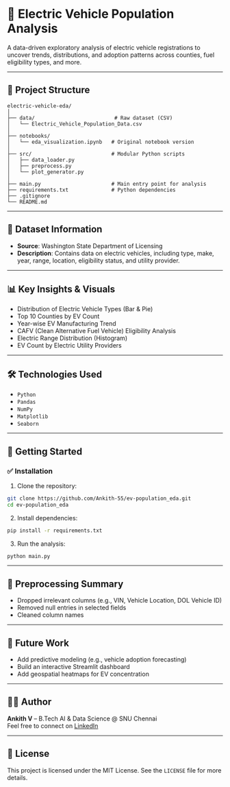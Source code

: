 # 🔌 Electric Vehicle Population Analysis

A data-driven exploratory analysis of electric vehicle registrations to uncover trends, distributions, and adoption patterns across counties, fuel eligibility types, and more.

---

## 📁 Project Structure

```
electric-vehicle-eda/
│
├── data/                          # Raw dataset (CSV)
│   └── Electric_Vehicle_Population_Data.csv
│
├── notebooks/
│   └── eda_visualization.ipynb   # Original notebook version
│
├── src/                          # Modular Python scripts
│   ├── data_loader.py
│   ├── preprocess.py
│   └── plot_generator.py
│
├── main.py                       # Main entry point for analysis
├── requirements.txt              # Python dependencies
├── .gitignore
└── README.md
```

---

## 📌 Dataset Information

- **Source**: Washington State Department of Licensing  
- **Description**: Contains data on electric vehicles, including type, make, year, range, location, eligibility status, and utility provider.

---

## 📊 Key Insights & Visuals

- Distribution of Electric Vehicle Types (Bar & Pie)
- Top 10 Counties by EV Count
- Year-wise EV Manufacturing Trend
- CAFV (Clean Alternative Fuel Vehicle) Eligibility Analysis
- Electric Range Distribution (Histogram)
- EV Count by Electric Utility Providers

---

## 🛠️ Technologies Used

- `Python`
- `Pandas`
- `NumPy`
- `Matplotlib`
- `Seaborn`

---

## 🚀 Getting Started

### ✅ Installation

1. Clone the repository:
```bash
git clone https://github.com/Ankith-55/ev-population_eda.git
cd ev-population_eda
```

2. Install dependencies:
```bash
pip install -r requirements.txt
```

3. Run the analysis:
```bash
python main.py
```

---

## 🧹 Preprocessing Summary

- Dropped irrelevant columns (e.g., VIN, Vehicle Location, DOL Vehicle ID)
- Removed null entries in selected fields
- Cleaned column names

---

## 📌 Future Work

- Add predictive modeling (e.g., vehicle adoption forecasting)
- Build an interactive Streamlit dashboard
- Add geospatial heatmaps for EV concentration

---

## 👨‍💻 Author

**Ankith V** – B.Tech AI & Data Science @ SNU Chennai  
Feel free to connect on [LinkedIn](https://www.linkedin.com/in/ankith-vijayyan/) 

---

## 📄 License

This project is licensed under the MIT License. See the `LICENSE` file for more details.

